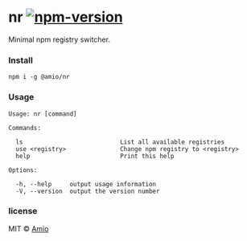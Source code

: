 # nr [![npm-version][npm-badge]][npm-link]

Minimal npm registry switcher.

### Install

```
npm i -g @amio/nr
```

### Usage

```
Usage: nr [command]

Commands:

  ls                           List all available registries
  use <registry>               Change npm registry to <registry>
  help                         Print this help

Options:

  -h, --help     output usage information
  -V, --version  output the version number
```

### license

MIT © [Amio][author]

[npm-badge]:  https://img.shields.io/npm/v/@amio/nr.svg?style=flat-square
[npm-link]:   https://www.npmjs.com/package/@amio/nr
[author]:     https://github.com/amio
